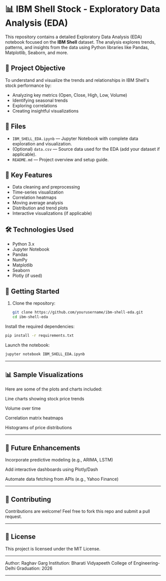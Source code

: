 # 📊 IBM Shell Stock - Exploratory Data Analysis (EDA)

This repository contains a detailed Exploratory Data Analysis (EDA) notebook focused on the **IBM Shell** dataset. The analysis explores trends, patterns, and insights from the data using Python libraries like Pandas, Matplotlib, Seaborn, and more.

## 🧠 Project Objective

To understand and visualize the trends and relationships in IBM Shell's stock performance by:
- Analyzing key metrics (Open, Close, High, Low, Volume)
- Identifying seasonal trends
- Exploring correlations
- Creating insightful visualizations

## 📁 Files

- `IBM_SHELL_EDA.ipynb` — Jupyter Notebook with complete data exploration and visualization.
- (Optional) `data.csv` — Source data used for the EDA (add your dataset if applicable).
- `README.md` — Project overview and setup guide.

## 📌 Key Features

- Data cleaning and preprocessing
- Time-series visualization
- Correlation heatmaps
- Moving average analysis
- Distribution and trend plots
- Interactive visualizations (if applicable)

## 🛠️ Technologies Used

- Python 3.x
- Jupyter Notebook
- Pandas
- NumPy
- Matplotlib
- Seaborn
- Plotly (if used)

## 🚀 Getting Started

1. Clone the repository:
   ```bash
   git clone https://github.com/yourusername/ibm-shell-eda.git
   cd ibm-shell-eda
Install the required dependencies:

   ```bash
   pip install -r requirements.txt
   ```

Launch the notebook:

   ```bash
   jupyter notebook IBM_SHELL_EDA.ipynb
   ```
---

## 📊 Sample Visualizations
Here are some of the plots and charts included:

Line charts showing stock price trends

Volume over time

Correlation matrix heatmaps

Histograms of price distributions

---

## 📝 Future Enhancements
Incorporate predictive modeling (e.g., ARIMA, LSTM)

Add interactive dashboards using Plotly/Dash

Automate data fetching from APIs (e.g., Yahoo Finance)

---

## 🤝 Contributing
Contributions are welcome! Feel free to fork this repo and submit a pull request.

---

## 📜 License
This project is licensed under the MIT License.

---

Author: Raghav Garg
Institution: Bharati Vidyapeeth College of Engineering-Delhi
Graduation: 2026


---
